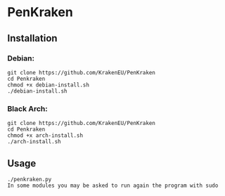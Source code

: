 # PenKraken

## Installation

### Debian:

```
git clone https://github.com/KrakenEU/PenKraken
cd Penkraken
chmod +x debian-install.sh
./debian-install.sh
```

### Black Arch:

```
git clone https://github.com/KrakenEU/PenKraken
cd Penkraken
chmod +x arch-install.sh
./arch-install.sh
```

## Usage

```
./penkraken.py
In some modules you may be asked to run again the program with sudo
```

